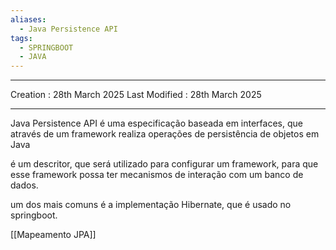 ```yaml
---
aliases:
  - Java Persistence API
tags:
  - SPRINGBOOT
  - JAVA
---
```

---
Creation : 28th March 2025
Last Modified : 28th March 2025
___

Java Persistence API é uma especificação baseada em interfaces, que através de um framework realiza operações de persistência de objetos em Java

é um descritor, que será utilizado para configurar um framework, para que esse framework possa ter mecanismos de interação com um banco de dados.

um dos mais comuns é a implementação Hibernate, que é usado no springboot.

[[Mapeamento JPA]]